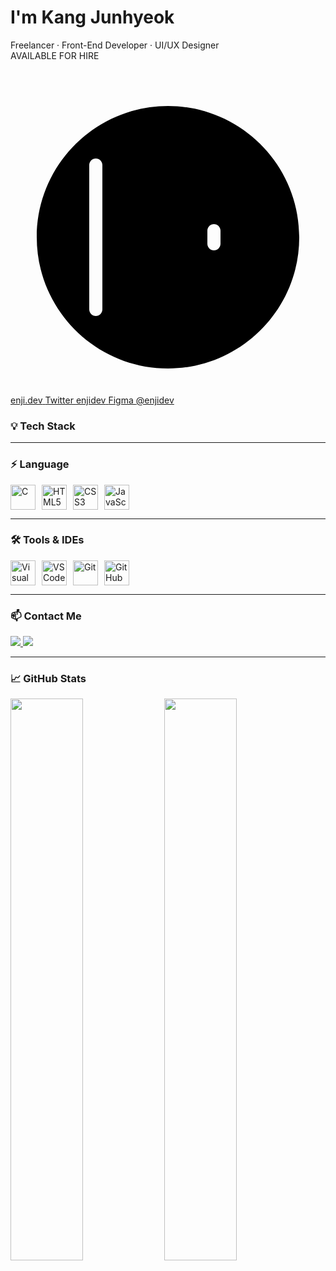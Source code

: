 <!DOCTYPE html>
<html lang="en">
<head>
<meta charset="UTF-8" />
<meta name="viewport" content="width=device-width, initial-scale=1" />
<title>GitHub Profile</title>
<style>
  @import url('https://fonts.googleapis.com/css2?family=Inter:wght@400;700;900&display=swap');

  body {
    margin: 0;
    font-family: 'Inter', sans-serif;
    background-color: #0a0e1a;
    color: #cbd5e1;
    display: flex;
    justify-content: center;
    align-items: center;
    height: 100vh;
  }

  .container {
    text-align: center;
    background: linear-gradient(135deg, #0a0e1a 0%, #111827 100%);
    padding: 40px 50px;
    border-radius: 30px;
    box-sizing: border-box;
    width: 600px;
  }

  h1 {
    font-weight: 900;
    font-size: 3.5rem;
    margin: 0;
    line-height: 1.1;
  }

  .highlight {
    color: #e63946; /* 붉은색 */
  }

  .subtext {
    margin-top: 10px;
    font-weight: 400;
    font-size: 1.1rem;
    color: #9ca3af;
  }

  .status {
    margin-top: 20px;
    font-weight: 700;
    color: #e63946;
    font-size: 0.85rem;
    letter-spacing: 0.03em;
    display: flex;
    justify-content: center;
    align-items: center;
    gap: 8px;
  }

  .status-circle {
    width: 12px;
    height: 12px;
    background-color: #e63946;
    border-radius: 50%;
  }

  .links {
    margin-top: 30px;
    display: flex;
    justify-content: center;
    gap: 15px;
  }

  .link-btn {
    display: flex;
    align-items: center;
    gap: 6px;
    background-color: #1f2937;
    border-radius: 6px;
    padding: 6px 12px;
    color: #cbd5e1;
    font-weight: 600;
    font-size: 0.9rem;
    text-decoration: none;
    transition: background-color 0.3s ease;
  }

  .link-btn:hover {
    background-color: #3b121a;
  }

  .link-highlight {
    background-color: #e63946;
    color: white;
    border-radius: 4px;
    padding: 3px 8px;
    font-weight: 700;
  }

  /* 아이콘 간단 스타일 */
  .icon {
    width: 16px;
    height: 16px;
    fill: #cbd5e1;
  }
</style>
</head>
<body>
  <div class="container">
    <h1>I'm <span class="highlight">Kang</span> Junhyeok</h1>
    <div class="subtext">Freelancer · Front-End Developer · UI/UX Designer</div>
    <div class="status">
      <div class="status-circle"></div>
      AVAILABLE FOR HIRE
    </div>
    <div class="links" style="margin-top: 30px;">
      <a href="https://enji.dev" target="_blank" class="link-btn">
        <svg class="icon" viewBox="0 0 24 24" >
          <path d="M12 2C6.486 2 2 6.485 2 12s4.486 10 10 10 10-4.485 10-10S17.514 2 12 2zM7 17.5c0 .276-.224.5-.5.5s-.5-.224-.5-.5v-11c0-.276.224-.5.5-.5s.5.224.5.5v11zm9-6v1c0 .276-.224.5-.5.5s-.5-.224-.5-.5v-1c0-.276.224-.5.5-.5s.5.224.5.5zm-4 7v-1c0-.276-.224-.5-.5-.5s-.5.224-.5.5v1c0 .276.224.5.5.5s.5-.224.5-.5zm5-1v-2c0-.552-.447-1-1-1s-1 .448-1 1v2c0 .552.447 1 1 1s1-.448 1-1z"/>
        </svg>
        <span class="link-highlight">enji.dev</span>
      </a>
      <a href="https://twitter.com/enjidev" target="_blank" class="link-btn">
        Twitter <span class="link-highlight">enjidev</span>
      </a>
      <a href="https://figma.com/@enjidev" target="_blank" class="link-btn">
        Figma
      </a>
      <a href="https://twitter.com/enjidev" target="_blank" class="link-btn">
        <span class="link-highlight">@enjidev</span>
      </a>
    </div>
  </div>
</body>
</html>

### 💡 Tech Stack

---

### ⚡ Language

<div style="display: flex; gap: 10px; flex-wrap: wrap;">
  <img src="https://upload.wikimedia.org/wikipedia/commons/1/19/C_Logo.png" width="40" height="40" alt="C"/>
  <img src="https://cdn.jsdelivr.net/gh/devicons/devicon/icons/html5/html5-original.svg" width="40" height="40" alt="HTML5"/>
  <img src="https://cdn.jsdelivr.net/gh/devicons/devicon/icons/css3/css3-original.svg" width="40" height="40" alt="CSS3"/>
  <img src="https://cdn.jsdelivr.net/gh/devicons/devicon/icons/javascript/javascript-original.svg" width="40" height="40" alt="JavaScript"/>
</div>

---

### 🛠️ Tools & IDEs

<div style="display: flex; gap: 10px; flex-wrap: wrap; margin-top: 10px;">
  <img src="https://cdn.jsdelivr.net/gh/devicons/devicon/icons/visualstudio/visualstudio-plain.svg" width="40" height="40" alt="Visual Studio"/>
  <img src="https://cdn.jsdelivr.net/gh/devicons/devicon/icons/vscode/vscode-original.svg" width="40" height="40" alt="VS Code"/>
  <img src="https://cdn.jsdelivr.net/gh/devicons/devicon/icons/git/git-original.svg" width="40" height="40" alt="Git"/>
  <img src="https://cdn.jsdelivr.net/gh/devicons/devicon/icons/github/github-original.svg" width="40" height="40" alt="GitHub"/>
</div>

---

### 📫 Contact Me

<p>
  <a href="https://www.instagram.com/kjh._.0831/" target="_blank">
    <img src="https://img.shields.io/badge/Instagram-E4405F?style=for-the-badge&logo=instagram&logoColor=white"/>
  </a>
  <a href="mailto:june3154@gmail.com">
    <img src="https://img.shields.io/badge/Gmail-D14836?style=for-the-badge&logo=gmail&logoColor=white"/>
  </a>
</p>

---

### 📈 GitHub Stats

<p>
  <img src="https://github-readme-stats.vercel.app/api?username=your-github-username&show_icons=true&bg_color=1E0000&title_color=FF4444&text_color=FFCCCC&icon_color=FF5555" width="48%" />
  <img src="https://github-readme-stats.vercel.app/api/top-langs/?username=your-github-username&layout=compact&bg_color=1E0000&title_color=FF4444&text_color=FFCCCC&icon_color=FF5555" width="48%" />
</p>






